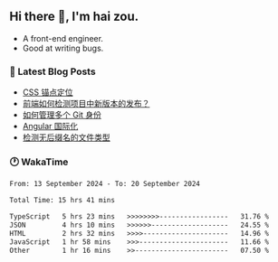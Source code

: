 ## Hi there 👋, I'm hai zou.

- A front-end engineer.
- Good at writing bugs.

### 📖 Latest Blog Posts
<!-- BLOG-POST-LIST:START -->
- [CSS 锚点定位](https://blog.izou.top/css/anchor-position/)
- [前端如何检测项目中新版本的发布？](https://blog.izou.top/angular/version-update/)
- [如何管理多个 Git 身份](https://blog.izou.top/git/multi-git-identity/)
- [Angular 国际化](https://blog.izou.top/angular/i18n/)
- [检测无后缀名的文件类型](https://blog.izou.top/js/filetype-check/)
<!-- BLOG-POST-LIST:END -->

### 🕐 WakaTime
<!--START_SECTION:waka-->

```txt
From: 13 September 2024 - To: 20 September 2024

Total Time: 15 hrs 41 mins

TypeScript   5 hrs 23 mins   >>>>>>>>-----------------   31.76 %
JSON         4 hrs 10 mins   >>>>>>-------------------   24.55 %
HTML         2 hrs 32 mins   >>>>---------------------   14.96 %
JavaScript   1 hr 58 mins    >>>----------------------   11.66 %
Other        1 hr 16 mins    >>-----------------------   07.50 %
```

<!--END_SECTION:waka-->
